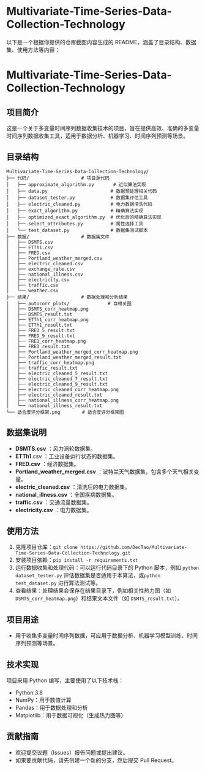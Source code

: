 # Multivariate-Time-Series-Data-Collection-Technology

以下是一个根据你提供的仓库截图内容生成的 README，涵盖了目录结构、数据集、使用方法等内容：

# Multivariate-Time-Series-Data-Collection-Technology

## 项目简介

这是一个关于多变量时间序列数据收集技术的项目，旨在提供高效、准确的多变量时间序列数据收集工具，适用于数据分析、机器学习、时间序列预测等场景。

## 目录结构

```
Multivariate-Time-Series-Data-Collection-Technology/
├── 代码/                   # 项目源代码
│   ├── approximate_algorithm.py       # 近似算法实现
│   ├── data.py                       # 数据预处理相关代码
│   ├── dataset_tester.py             # 数据集评估工具
│   ├── electric_cleaned.py           # 电力数据清洗代码
│   ├── exact_algorithm.py            # 精确算法实现
│   ├── optimized_exact_algorithm.py  # 优化后的精确算法实现
│   ├── select_attributes.py          # 属性选择工具
│   └── test_dataset.py               # 数据集测试脚本
├── 数据/                   # 数据集文件
│   ├── DSMTS.csv
│   ├── ETTh1.csv
│   ├── FRED.csv
│   ├── Portland_weather_merged.csv
│   ├── electric_cleaned.csv
│   ├── exchange_rate.csv
│   ├── national_illness.csv
│   ├── electricity.csv
│   ├── traffic.csv
│   └── weather.csv
├── 结果/                   # 数据处理和分析结果
│   ├── autocorr_plots/              # 自相关图
│   ├── DSMTS_corr_heatmap.png
│   ├── DSMTS_result.txt
│   ├── ETTh1_corr_heatmap.png
│   ├── ETTh1_result.txt
│   ├── FRED_5_result.txt
│   ├── FRED_9_result.txt
│   ├── FRED_corr_heatmap.png
│   ├── FRED_result.txt
│   ├── Portland_weather_merged_corr_heatmap.png
│   ├── Portland_weather_merged_result.txt
│   ├── traffic_corr_heatmap.png
│   ├── traffic_result.txt
│   ├── electric_cleaned_5_result.txt
│   ├── electric_cleaned_7_result.txt
│   ├── electric_cleaned_9_result.txt
│   ├── electric_cleaned_corr_heatmap.png
│   ├── electric_cleaned_result.txt
│   ├── national_illness_corr_heatmap.png
│   └── national_illness_result.txt
└── 适合度评分框架.png        # 适合度评分框架图
```

## 数据集说明

  * **DSMTS.csv** ：风力涡轮数据集。
  * **ETTh1**.csv ：工业设备运行状态的数据集。
  * **FRED.csv** ：经济数据集。
  * **Portland_weather_merged.csv** ：波特兰天气数据集，包含多个天气相关变量。
  * **electric_cleaned.csv** ：清洗后的电力数据集。
  * **national_illness.csv** ：全国疾病数据集。
  * **traffic.csv** ：交通流量数据集。
  * **electricity.csv** ：电力数据集。

## 使用方法

  1. 克隆项目仓库：`git clone https://github.com/DecTao/Multivariate-Time-Series-Data-Collection-Technology.git`
  2. 安装项目依赖：`pip install -r requirements.txt`
  3. 运行数据收集和处理代码：可以运行代码目录下的 Python 脚本，例如 `python dataset_tester.py` 评估数据集是否适用于本算法，或`python test_dataset.py` 进行算法测试等。
  4. 查看结果：处理结果会保存在结果目录下，例如相关性热力图（如 `DSMTS_corr_heatmap.png`）和结果文本文件（如 `DSMTS_result.txt`）。

## 项目用途

  * 用于收集多变量时间序列数据，可应用于数据分析、机器学习模型训练、时间序列预测等场景。

## 技术实现

项目采用 Python 编写，主要使用了以下技术栈：

  * Python 3.8
  * NumPy：用于数值计算
  * Pandas：用于数据处理和分析
  * Matplotlib：用于数据可视化（生成热力图等）

## 贡献指南

  * 欢迎提交议题（Issues）报告问题或提出建议。
  * 如果要贡献代码，请先创建一个新的分支，然后提交 Pull Request。
